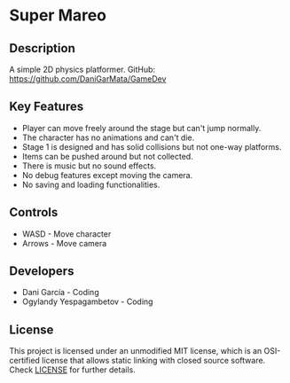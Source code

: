 # Super Mareo

## Description

A simple 2D physics platformer.
GitHub: https://github.com/DaniGarMata/GameDev

## Key Features

 - Player can move freely around the stage but can't jump normally.
 - The character has no animations and can't die.
 - Stage 1 is designed and has solid collisions but not one-way platforms.
 - Items can be pushed around but not collected.
 - There is music but no sound effects.
 - No debug features except moving the camera.
 - No saving and loading functionalities.
 
## Controls

 - WASD - Move character
 - Arrows - Move camera

## Developers

 - Dani García - Coding
 - Ogylandy Yespagambetov - Coding


## License

This project is licensed under an unmodified MIT license, which is an OSI-certified license that allows static linking with closed source software. Check [LICENSE](LICENSE) for further details.

